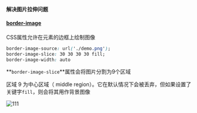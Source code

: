 #### 解决图片拉伸问题

#### [border-image](https://developer.mozilla.org/zh-CN/docs/Web/CSS/border-image)

CSS属性允许在元素的边框上绘制图像

```css
border-image-source: url('./demo.png');
border-image-slice: 30 30 30 30 fill;
border-image-width: auto
```

**`border-image-slice`**属性会将图片分割为9个区域

区域 9 为中心区域（ middle region）。它在默认情况下会被丢弃，但如果设置了关键字`fill`，则会将其用作背景图像


![111](https://developer.mozilla.org/files/3814/border-image-slice.png)

